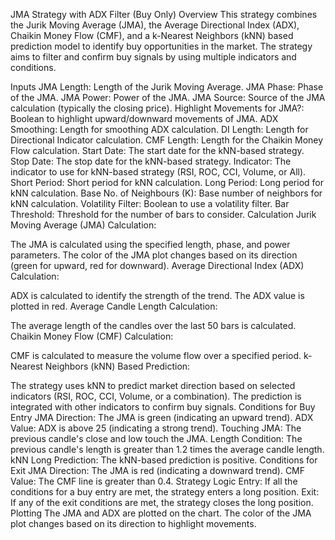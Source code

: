 JMA Strategy with ADX Filter (Buy Only)
Overview
This strategy combines the Jurik Moving Average (JMA), the Average Directional Index (ADX), Chaikin Money Flow (CMF), and a k-Nearest Neighbors (kNN) based prediction model to identify buy opportunities in the market. The strategy aims to filter and confirm buy signals by using multiple indicators and conditions.

Inputs
JMA Length: Length of the Jurik Moving Average.
JMA Phase: Phase of the JMA.
JMA Power: Power of the JMA.
JMA Source: Source of the JMA calculation (typically the closing price).
Highlight Movements for JMA?: Boolean to highlight upward/downward movements of JMA.
ADX Smoothing: Length for smoothing ADX calculation.
DI Length: Length for Directional Indicator calculation.
CMF Length: Length for the Chaikin Money Flow calculation.
Start Date: The start date for the kNN-based strategy.
Stop Date: The stop date for the kNN-based strategy.
Indicator: The indicator to use for kNN-based strategy (RSI, ROC, CCI, Volume, or All).
Short Period: Short period for kNN calculation.
Long Period: Long period for kNN calculation.
Base No. of Neighbours (K): Base number of neighbors for kNN calculation.
Volatility Filter: Boolean to use a volatility filter.
Bar Threshold: Threshold for the number of bars to consider.
Calculation
Jurik Moving Average (JMA) Calculation:

The JMA is calculated using the specified length, phase, and power parameters.
The color of the JMA plot changes based on its direction (green for upward, red for downward).
Average Directional Index (ADX) Calculation:

ADX is calculated to identify the strength of the trend.
The ADX value is plotted in red.
Average Candle Length Calculation:

The average length of the candles over the last 50 bars is calculated.
Chaikin Money Flow (CMF) Calculation:

CMF is calculated to measure the volume flow over a specified period.
k-Nearest Neighbors (kNN) Based Prediction:

The strategy uses kNN to predict market direction based on selected indicators (RSI, ROC, CCI, Volume, or a combination).
The prediction is integrated with other indicators to confirm buy signals.
Conditions for Buy Entry
JMA Direction:
The JMA is green (indicating an upward trend).
ADX Value:
ADX is above 25 (indicating a strong trend).
Touching JMA:
The previous candle's close and low touch the JMA.
Length Condition:
The previous candle's length is greater than 1.2 times the average candle length.
kNN Long Prediction:
The kNN-based prediction is positive.
Conditions for Exit
JMA Direction:
The JMA is red (indicating a downward trend).
CMF Value:
The CMF line is greater than 0.4.
Strategy Logic
Entry:
If all the conditions for a buy entry are met, the strategy enters a long position.
Exit:
If any of the exit conditions are met, the strategy closes the long position.
Plotting
The JMA and ADX are plotted on the chart.
The color of the JMA plot changes based on its direction to highlight movements.
